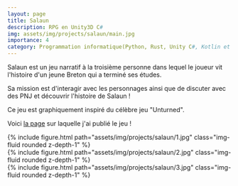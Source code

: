 ```yaml
---
layout: page
title: Salaun
description: RPG en Unity3D C#
img: assets/img/projects/salaun/main.jpg
importance: 4
category: Programmation informatique(Python, Rust, Unity C#, Kotlin et SQLite3)
---
```


Salaun est un jeu narratif à la troisième personne dans lequel le joueur vit l'histoire d'un jeune Breton qui a terminé ses études.

Sa mission est d'interagir avec les personnages ainsi que de discuter avec des PNJ et découvrir l'histoire de Salaun !

Ce jeu est graphiquement inspiré du célèbre jeu "Unturned".

Voici [la page](https://light1.itch.io/salaun) sur laquelle j'ai publié le jeu !

<div class="row">
    <div class="col-sm mt-3 mt-md-0">
        {% include figure.html path="assets/img/projects/salaun/1.jpg" class="img-fluid rounded z-depth-1" %}
    </div>
    <div class="col-sm mt-3 mt-md-0">
        {% include figure.html path="assets/img/projects/salaun/2.jpg" class="img-fluid rounded z-depth-1" %}
    </div>
    <div class="col-sm mt-3 mt-md-0">
        {% include figure.html path="assets/img/projects/salaun/3.jpg" class="img-fluid rounded z-depth-1" %}
    </div>
</div>

